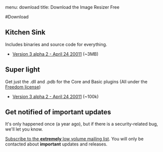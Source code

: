 menu: download
title: Download the Image Resizer Free

#Download

## Kitchen Sink

Includes binaries and source code for everything.

* [Version 3 alpha 2 - April 24 20011](/attachments/releases/ImageResizer3-full-alpha2_apr-24-2011.zip) (~3MB)

## Super light

Get just the .dll and .pdb for the Core and Basic plugins (All under the [Freedom license](/licenses/freedom))

* [Version 3 alpha 2 - April 24 20011](/attachments/releases/ImageResizer3-min-alpha2_apr-24-2011.zip) (~100k)

## Get notified of important updates

It's only happened once (a year ago), but if there is a security-related bug, we'll let you know.

[Subscribe to the **extremely** low volume mailing list](/newsletter/signup). You will only be contacted about **important** updates and releases.



<!-- Google Code for View download page Conversion Page -->
<script type="text/javascript">
/* <![CDATA[ */
var google_conversion_id = 1054642781;
var google_conversion_language = "en";
var google_conversion_format = "3";
var google_conversion_color = "ffffff";
var google_conversion_label = "HCaSCK3o3wEQ3aTy9gM";
var google_conversion_value = 0;
/* ]]> */
</script>
<script type="text/javascript" src="http://www.googleadservices.com/pagead/conversion.js">
</script>
<noscript>
<div style="display:inline;">
<img height="1" width="1" style="border-style:none;" alt="" src="http://www.googleadservices.com/pagead/conversion/1054642781/?label=HCaSCK3o3wEQ3aTy9gM&amp;guid=ON&amp;script=0"/>
</div>
</noscript>
